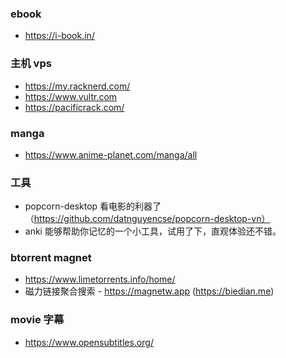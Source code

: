 ### ebook
- https://i-book.in/
### 主机 vps 
- https://my.racknerd.com/
- https://www.vultr.com
- https://pacificrack.com/

### manga
- https://www.anime-planet.com/manga/all

### 工具
- popcorn-desktop 看电影的利器了（https://github.com/datnguyencse/popcorn-desktop-vn）
- anki 能够帮助你记忆的一个小工具，试用了下，直观体验还不错。
### btorrent  magnet
- https://www.limetorrents.info/home/
- 磁力链接聚合搜索 - https://magnetw.app  (https://biedian.me)


### movie 字幕
- https://www.opensubtitles.org/